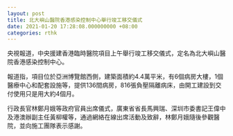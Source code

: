 ```yaml
---
layout: post
title: 北大嶼山醫院香港感染控制中心舉行竣工移交儀式
date: 2021-01-20 17:28:08.000000000 +08:00
categories: rthk
---
```


央視報道，中央援建香港臨時醫院項目上午舉行竣工移交儀式，定名為北大嶼山醫院香港感染控制中心。

報道指，項目位於亞洲博覽館西側，建築面積約4.4萬平米，有6個病房大樓，1個醫療中心和配套設施等，提供136間病房，816張負壓隔離病床，由開工建設到交付使用只是用大約4個月。

行政長官林鄭月娥等政府官員出席儀式，廣東省省長馬興瑞、深圳市委書記王偉中及港澳辦副主任黃柳權等，通過網絡在線出席活動及致辭，林鄭月娥隨後參觀醫院，並向施工團隊表示感謝。
